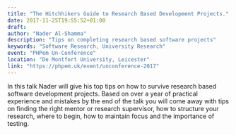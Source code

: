 ```yaml
---
title: "The Hitchhikers Guide to Research Based Development Projects."
date: 2017-11-25T19:55:52+01:00
draft: 
author: "Nader Al-Shamma"
description: "Tips on completing research based software projects" 
keywords: "Software Research, University Research"
event: "PHPem Un-Conference" 
location: "De Montfort University, Leicester" 
link: "https://phpem.uk/event/unconference-2017"
---
```


In this talk Nader will give his top tips on how to survive research based software development projects. Based on over 
a year of practical experience and mistakes by the end of the talk you will come away with tips on finding the right 
mentor or research supervisor, how to structure your research, where to begin, how to maintain focus and the importance 
of testing.  
